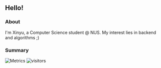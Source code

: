 ## Hello! 

### **About**
I'm Xinyu, a Computer Science student @ NUS. My interest lies in backend and algorithms ;)

### **Summary**
![Metrics](https://metrics.lecoq.io/Echomo-Xinyu?template=classic&introduction=1&languages=1&activity=1&base.indepth=true&base.hireable=true&languages.limit=8&languages.threshold=0%25&languages.other=true&languages.colors=github&languages.sections=most-used&languages.indepth=false&languages.analysis.timeout=15&languages.categories=programming%2C%20mark-up&languages.recent.categories=markup%2C%20programming&languages.recent.load=300&languages.recent.days=14&activity.limit=5&activity.load=300&activity.days=14&activity.visibility=all&activity.timestamps=false&activity.filter=all&introduction.title=true&config.timezone=Asia%2FSingapore)
![visitors](https://visitor-badge.laobi.icu/badge?page_id=Echomo-Xinyu)
